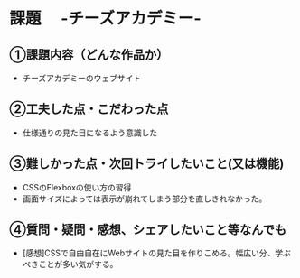 # 課題　 -チーズアカデミー-

## ①課題内容（どんな作品か）
- チーズアカデミーのウェブサイト

## ②工夫した点・こだわった点
- 仕様通りの見た目になるよう意識した

## ③難しかった点・次回トライしたいこと(又は機能)
- CSSのFlexboxの使い方の習得
- 画面サイズによっては表示が崩れてしまう部分を直しきれなかった。

## ④質問・疑問・感想、シェアしたいこと等なんでも
- [感想]CSSで自由自在にWebサイトの見た目を作りこめる。幅広い分、学ぶべきことが多い気がする。
